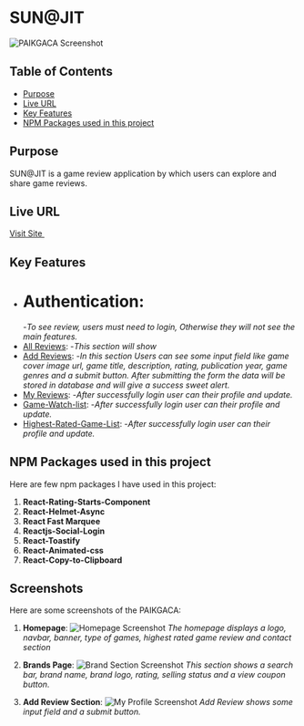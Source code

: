 # SUN@JIT

 ![PAIKGACA Screenshot](https://github.com/programming-hero-web-course2/b10-a10-client-side-indrojitmondal/blob/main/src/assets/screenshot/1.png)

## Table of Contents
- [Purpose](#purpose)
- [Live URL](#live-url)
- [Key Features](#key-features)
- [NPM Packages used in this project](#npm-packages-used-in-the-project)

## Purpose
SUN@JIT is a game review application by which users can explore and share game reviews. 

## Live URL
<a href='https://sunjit-98781.web.app/' target='_blank'>Visit Site </a>

## Key Features
- # Authentication:
    -*To see review, users must need to login, Otherwise they will not see the main features.*
- [All Reviews](#):
    -*This section will show*
- [Add Reviews](#): 
    -*In this section Users can see some input field like game cover image url, game title, description, rating, publication year, game genres and a submit button. After submitting the form the data will be stored in database and will give a success sweet alert.*
- [My Reviews](#):
   -*After successfully login user can their profile and update.*
- [Game-Watch-list](#):
   -*After successfully login user can their profile and update.*
- [Highest-Rated-Game-List](#):
   -*After successfully login user can their profile and update.*

## NPM Packages used in this project
Here are few npm packages I have used in this project:
1. **React-Rating-Starts-Component**
2. **React-Helmet-Async**
3. **React Fast Marquee**
4. **Reactjs-Social-Login**
5. **React-Toastify**
6. **React-Animated-css**
7. **React-Copy-to-Clipboard**

## Screenshots
Here are some screenshots of the PAIKGACA:

1. **Homepage**:
   ![Homepage Screenshot](https://github.com/programming-hero-web-course2/b10-a10-client-side-indrojitmondal/blob/main/src/assets/screenshot/1.png)
   *The homepage displays a logo, navbar, banner, type of games, highest rated game review and contact section*

2. **Brands Page**:
   ![Brand Section Screenshot](https://github.com/programming-hero-web-course1/b10-a9-authentication-indrojitmondal/blob/main/src/assets/screenshot/2.png)
   *This section shows a search bar, brand name, brand logo, rating, selling status and a view coupon button.*

3. **Add Review Section**:
   ![My Profile Screenshot](https://github.com/programming-hero-web-course2/b10-a10-client-side-indrojitmondal/blob/main/src/assets/screenshot/2.png)
   *Add Review shows some input field and a submit button.*







